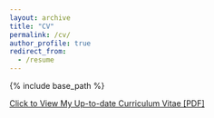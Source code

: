 ```yaml
---
layout: archive
title: "CV"
permalink: /cv/
author_profile: true
redirect_from:
  - /resume
---
```


{% include base_path %}

[Click to View My Up-to-date Curriculum Vitae [PDF]](https://tashnimchowdhury/tashnimchowdhury.github.io/files/Resume_Tashnim-Chowdhury.pdf)

<!-- <embed src="https://tashnimchowdhury/tashnimchowdhury.github.io/files/Resume_Tashnim-Chowdhury.pdf" width="650" height="1800" type='application/pdf'> -->
